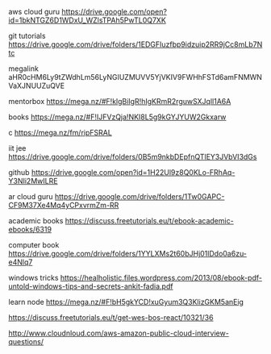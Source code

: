 aws cloud guru https://drive.google.com/open?id=1bkNTGZ6D1WDxU_WZlsTPAh5PwTL0Q7XK


git tutorials https://drive.google.com/drive/folders/1EDGFIuzfbp9idzuip2RR9jCc8mLb7Ntc


megalink aHR0cHM6Ly9tZWdhLm56LyNGIUZMUVV5YjVKIV9FWHhFSTd6amFNMWNVaXJNUUZuQVE


mentorbox https://mega.nz/#F!klgBiIgR!hIgKRmR2rguwSXJqll1A6A


books https://mega.nz/#F!IJFVzQja!NKI8L5g9kGYJYUW2Gkxarw


c https://mega.nz/fm/ripFSRAL

iit jee https://drive.google.com/drive/folders/0B5m9nkbDEpfnQTlEY3JVbVI3dGs


github https://drive.google.com/open?id=1H22Ul9z8Q0KLo-FRhAq-Y3NIi2MwILRE

ar cloud guru https://drive.google.com/drive/folders/1Tw0GAPC-CF9M37Xe4Mq4yCPxvrmZm-RR


academic books https://discuss.freetutorials.eu/t/ebook-academic-ebooks/6319

computer book https://drive.google.com/drive/folders/1YYLXMs2t60bJHj01lDdo0a6zu-e4Nlq7

windows tricks https://healholistic.files.wordpress.com/2013/08/ebook-pdf-untold-windows-tips-and-secrets-ankit-fadia.pdf

learn node https://mega.nz/#F!bH5gkYCD!xuGyum3Q3KlizGKM5anEig

https://discuss.freetutorials.eu/t/get-wes-bos-react/10321/36

http://www.cloudnloud.com/aws-amazon-public-cloud-interview-questions/
